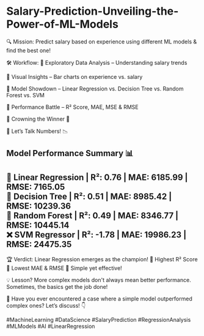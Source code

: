 # Salary-Prediction-Unveiling-the-Power-of-ML-Models

🔍 Mission: Predict salary based on experience using different ML models & find the best one!

🛠️ Workflow:
🔹 Exploratory Data Analysis – Understanding salary trends

🔹 Visual Insights – Bar charts on experience vs. salary

🔹 Model Showdown – Linear Regression vs. Decision Tree vs. Random Forest vs. SVM

🔹 Performance Battle – R² Score, MAE, MSE & RMSE

🔹 Crowning the Winner 👑

🚀 Let’s Talk Numbers! 📉

Model Performance Summary 📊  
--------------------------------------  
📌 Linear Regression       | R²: 0.76   | MAE: 6185.99  | RMSE: 7165.05  
🌳 Decision Tree           | R²: 0.51   | MAE: 8985.42  | RMSE: 10239.36  
🌲 Random Forest           | R²: 0.49   | MAE: 8346.77  | RMSE: 10445.14  
❌ SVM Regressor           | R²: -1.78  | MAE: 19986.23 | RMSE: 24475.35  
--------------------------------------  
🏆 Verdict: Linear Regression emerges as the champion!
📌 Highest R² Score
📌 Lowest MAE & RMSE
📌 Simple yet effective!

💡 Lesson? More complex models don't always mean better performance. Sometimes, the basics get the job done!

💬 Have you ever encountered a case where a simple model outperformed complex ones? Let’s discuss! 👇

#MachineLearning #DataScience #SalaryPrediction #RegressionAnalysis #MLModels #AI #LinearRegression
